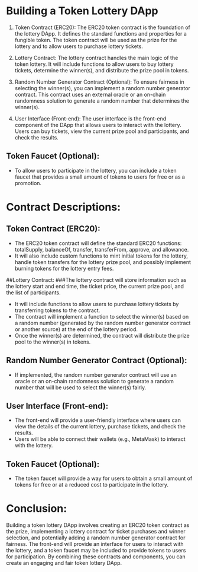 # Building a Token Lottery DApp

1. Token Contract (ERC20):
The ERC20 token contract is the foundation of the lottery DApp. It defines the standard functions and properties for a fungible token. The token contract will be used as the prize for the lottery and to allow users to purchase lottery tickets.

2. Lottery Contract:
The lottery contract handles the main logic of the token lottery. It will include functions to allow users to buy lottery tickets, determine the winner(s), and distribute the prize pool in tokens.

3. Random Number Generator Contract (Optional):
To ensure fairness in selecting the winner(s), you can implement a random number generator contract. This contract uses an external oracle or an on-chain randomness solution to generate a random number that determines the winner(s).

4. User Interface (Front-end):
The user interface is the front-end component of the DApp that allows users to interact with the lottery. Users can buy tickets, view the current prize pool and participants, and check the results.

## Token Faucet (Optional):
- To allow users to participate in the lottery, you can include a token faucet that provides a small amount of tokens to users for free or as a promotion.

# Contract Descriptions:
## Token Contract (ERC20):
- The ERC20 token contract will define the standard ERC20 functions: totalSupply, balanceOf, transfer, transferFrom, approve, and allowance.
- It will also include custom functions to mint initial tokens for the lottery, handle token transfers for the lottery prize pool, and possibly implement burning tokens for the lottery entry fees.

##Lottery Contract:
###The lottery contract will store information such as the lottery start and end time, the ticket price, the current prize pool, and the list of participants.
- It will include functions to allow users to purchase lottery tickets by transferring tokens to the contract.
- The contract will implement a function to select the winner(s) based on a random number (generated by the random number generator contract or another source) at the end of the lottery period.
- Once the winner(s) are determined, the contract will distribute the prize pool to the winner(s) in tokens.

## Random Number Generator Contract (Optional):
- If implemented, the random number generator contract will use an oracle or an on-chain randomness solution to generate a random number that will be used to select the winner(s) fairly.

## User Interface (Front-end):
- The front-end will provide a user-friendly interface where users can view the details of the current lottery, purchase tickets, and check the results.
- Users will be able to connect their wallets (e.g., MetaMask) to interact with the lottery.

## Token Faucet (Optional):
- The token faucet will provide a way for users to obtain a small amount of tokens for free or at a reduced cost to participate in the lottery.

# Conclusion:
Building a token lottery DApp involves creating an ERC20 token contract as the prize, implementing a lottery contract for ticket purchases and winner selection, and potentially adding a random number generator contract for fairness. The front-end will provide an interface for users to interact with the lottery, and a token faucet may be included to provide tokens to users for participation. By combining these contracts and components, you can create an engaging and fair token lottery DApp.
